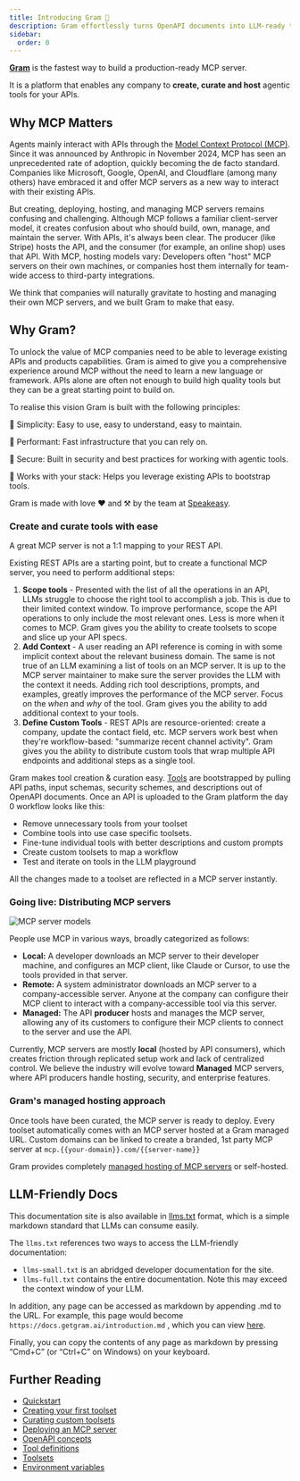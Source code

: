```yaml
---
title: Introducing Gram 👋
description: Gram effortlessly turns OpenAPI documents into LLM-ready tools, generating optimized tool definitions from your APIs for powerful agentic workflows.
sidebar:
  order: 0
---
```


**[Gram](https://getgram.ai)** is the fastest way to build a production-ready MCP server.

It is a platform that enables any company to **create, curate and host** agentic tools for your APIs.

## Why MCP Matters

Agents mainly interact with APIs through the [Model Context Protocol (MCP)](http://speakeasy.com/mcp). Since it was announced by Anthropic in November 2024, MCP has seen an unprecedented rate of adoption, quickly becoming the de facto standard. Companies like Microsoft, Google, OpenAI, and Cloudflare (among many others) have embraced it and offer MCP servers as a new way to interact with their existing APIs.

But creating, deploying, hosting, and managing MCP servers remains confusing and challenging. Although MCP follows a familiar client-server model, it creates confusion about who should build, own, manage, and maintain the server. With APIs, it's always been clear. The producer (like Stripe) hosts the API, and the consumer (for example, an online shop) uses that API. With MCP, hosting models vary: Developers often "host" MCP servers on their own machines, or companies host them internally for team-wide access to third-party integrations.

We think that companies will naturally gravitate to hosting and managing their own MCP servers, and we built Gram to make that easy.

## Why Gram?

To unlock the value of MCP companies need to be able to leverage existing APIs and products capabilities. Gram is aimed to give you a comprehensive experience around MCP without the need to learn a new language or framework. APIs alone are often not enough to build high quality tools but they can be a great starting point to build on.

To realise this vision Gram is built with the following principles:

🔹 Simplicity: Easy to use, easy to understand, easy to maintain.

🔹 Performant: Fast infrastructure that you can rely on.

🔹 Secure: Built in security and best practices for working with agentic tools.

🔹 Works with your stack: Helps you leverage existing APIs to bootstrap tools.

Gram is made with love ❤️ and ⚒️ by the team at [Speakeasy](https://speakeasy.com).

### Create and curate tools with ease

A great MCP server is not a 1:1 mapping to your REST API.

Existing REST APIs are a starting point, but to create a functional MCP server, you need to perform additional steps:

1. **Scope tools** - Presented with the list of all the operations in an API, LLMs struggle to choose the right tool to accomplish a job. This is due to their limited context window. To improve performance, scope the API operations to only include the most relevant ones. Less is more when it comes to MCP. Gram gives you the ability to create toolsets to scope and slice up your API specs.
2. **Add Context** - A user reading an API reference is coming in with some implicit context about the relevant business domain. The same is not true of an LLM examining a list of tools on an MCP server. It is up to the MCP server maintainer to make sure the server provides the LLM with the context it needs. Adding rich tool descriptions, prompts, and examples, greatly improves the performance of the MCP server. Focus on the _when_ and _why_ of the tool. Gram gives you the ability to add additional context to your tools.
3. **Define Custom Tools** - REST APIs are resource-oriented: create a company, update the contact field, etc. MCP servers work best when they're workflow-based: "summarize recent channel activity". Gram gives you the ability to distribute custom tools that wrap multiple API endpoints and additional steps as a single tool.

Gram makes tool creation & curation easy. [Tools](/concepts/tool-definitions) are bootstrapped by pulling API paths, input schemas, security schemes, and descriptions out of OpenAPI documents. Once an API is uploaded to the Gram platform the day 0 workflow looks like this:

* Remove unnecessary tools from your toolset
* Combine tools into use case specific toolsets.
* Fine-tune individual tools with better descriptions and custom prompts
* Create custom toolsets to map a workflow
* Test and iterate on tools in the LLM playground

All the changes made to a toolset are reflected in a MCP server instantly.

### Going live: Distributing MCP servers

![MCP server models](/img/blog/the-easiest-way-to-host-mcp-servers/managed-mcp.png)

People use MCP in various ways, broadly categorized as follows:

* **Local:** A developer downloads an MCP server to their developer machine, and configures an MCP client, like Claude or Cursor, to use the tools provided in that server.
* **Remote:** A system administrator downloads an MCP server to a company-accessible server. Anyone at the company can configure their MCP client to interact with a company-accessible tool via this server.
* **Managed:** The API **producer** hosts and manages the MCP server, allowing any of its customers to configure their MCP clients to connect to the server and use the API.

Currently, MCP servers are mostly **local** (hosted by API consumers), which creates friction through replicated setup work and lack of centralized control. We believe the industry will evolve toward **Managed** MCP servers, where API producers handle hosting, security, and enterprise features.

### Gram's managed hosting approach

Once tools have been curated, the MCP server is ready to deploy. Every toolset automatically comes with an MCP server hosted at a Gram managed URL. Custom domains can be linked to create a branded, 1st party MCP server at `mcp.{{your-domain}}.com/{{server-name}}`

Gram provides completely [managed hosting of MCP servers](/gram-quickstart) or self-hosted.

## LLM-Friendly Docs

This documentation site is also available in [llms.txt](https://llmstxt.org/) format, which is a simple markdown standard that LLMs can consume easily.

The `llms.txt` references two ways to access the LLM-friendly documentation:
* `llms-small.txt` is an abridged developer documentation for the site.
* `llms-full.txt` contains the entire documentation. Note this may exceed the context window of your LLM.
  
In addition, any page can be accessed as markdown by appending .md to the URL. For example, this page would become `https://docs.getgram.ai/introduction.md` , which you can view [here](https://docs.getgram.ai/introduction.md).

Finally, you can copy the contents of any page as markdown by pressing “Cmd+C” (or “Ctrl+C” on Windows) on your keyboard.

## Further Reading

- [Quickstart](/gram-quickstart)
- [Creating your first toolset](/build-mcp/create-default-toolset)
- [Curating custom toolsets](/build-mcp/custom-toolsets)
- [Deploying an MCP server](/host-mcp/deploy-mcp-server)
- [OpenAPI concepts](/concepts/openapi)
- [Tool definitions](/concepts/tool-definitions)
- [Toolsets](/concepts/toolsets)
- [Environment variables](/concepts/environments)
